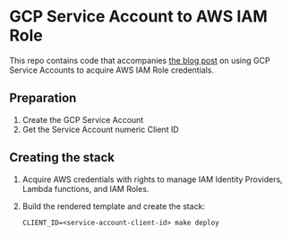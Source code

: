 # GCP Service Account to AWS IAM Role

This repo contains code that accompanies [the blog post](http://cevo.com.au/) on
using GCP Service Accounts to acquire AWS IAM Role credentials.

## Preparation

1. Create the GCP Service Account
1. Get the Service Account numeric Client ID

## Creating the stack

1. Acquire AWS credentials with rights to manage IAM Identity Providers, Lambda
   functions, and IAM Roles.
1. Build the rendered template and create the stack:

    ```shell
    CLIENT_ID=<service-account-client-id> make deploy
    ```

